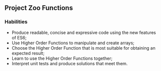 ## Project Zoo Functions

### Habilities

- Produce readable, concise and expressive code using the new features of ES6;
- Use Higher Order Functions to manipulate and create arrays;
- Choose the Higher Order Function that is most suitable for obtaining an expected result;
- Learn to use the Higher Order Functions together;
- Interpret unit tests and produce solutions that meet them.